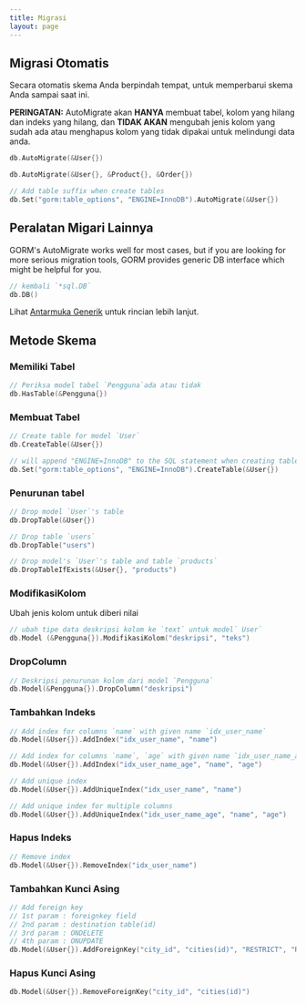 ```yaml
---
title: Migrasi
layout: page
---
```


## Migrasi Otomatis

Secara otomatis skema Anda berpindah tempat, untuk memperbarui skema Anda sampai saat ini.

**PERINGATAN:** AutoMigrate akan **HANYA** membuat tabel, kolom yang hilang dan indeks yang hilang, dan **TIDAK AKAN** mengubah jenis kolom yang sudah ada atau menghapus kolom yang tidak dipakai untuk melindungi data anda.

```go
db.AutoMigrate(&User{})

db.AutoMigrate(&User{}, &Product{}, &Order{})

// Add table suffix when create tables
db.Set("gorm:table_options", "ENGINE=InnoDB").AutoMigrate(&User{})
```

## Peralatan Migari Lainnya

GORM's AutoMigrate works well for most cases, but if you are looking for more serious migration tools, GORM provides generic DB interface which might be helpful for you.

```go
// kembali `*sql.DB`
db.DB()
```

Lihat [ Antarmuka Generik](/docs/generic_interface.html) untuk rincian lebih lanjut.

## Metode Skema

### Memiliki Tabel

```go
// Periksa model tabel `Pengguna`ada atau tidak
db.HasTable(&Pengguna{})
```

### Membuat Tabel

```go
// Create table for model `User`
db.CreateTable(&User{})

// will append "ENGINE=InnoDB" to the SQL statement when creating table `users`
db.Set("gorm:table_options", "ENGINE=InnoDB").CreateTable(&User{})
```

### Penurunan tabel

```go
// Drop model `User`'s table
db.DropTable(&User{})

// Drop table `users`
db.DropTable("users")

// Drop model's `User`'s table and table `products`
db.DropTableIfExists(&User{}, "products")
```

### ModifikasiKolom

Ubah jenis kolom untuk diberi nilai

```go
// ubah tipe data deskripsi kolom ke `text` untuk model` User`
db.Model (&Pengguna{}).ModifikasiKolom("deskripsi", "teks")
```

### DropColumn

```go
// Deskripsi penurunan kolom dari model `Pengguna`
db.Model(&Pengguna{}).DropColumn("deskripsi")
```

### Tambahkan Indeks

```go
// Add index for columns `name` with given name `idx_user_name`
db.Model(&User{}).AddIndex("idx_user_name", "name")

// Add index for columns `name`, `age` with given name `idx_user_name_age`
db.Model(&User{}).AddIndex("idx_user_name_age", "name", "age")

// Add unique index
db.Model(&User{}).AddUniqueIndex("idx_user_name", "name")

// Add unique index for multiple columns
db.Model(&User{}).AddUniqueIndex("idx_user_name_age", "name", "age")
```

### Hapus Indeks

```go
// Remove index
db.Model(&User{}).RemoveIndex("idx_user_name")
```

### Tambahkan Kunci Asing

```go
// Add foreign key
// 1st param : foreignkey field
// 2nd param : destination table(id)
// 3rd param : ONDELETE
// 4th param : ONUPDATE
db.Model(&User{}).AddForeignKey("city_id", "cities(id)", "RESTRICT", "RESTRICT")
```

### Hapus Kunci Asing

```go
db.Model(&User{}).RemoveForeignKey("city_id", "cities(id)")
```
